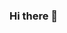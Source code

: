 ### Hi there 👋

<!--
**yours7himanshu/yours7himanshu** is a ✨ _special_ ✨ repository because its `README.md` (this file) appears on your GitHub profile.

Here are some ideas to get you started:

- 🔭 I’m currently working on some creative projects.
- 🌱 I’m currently learning C programming and Java.
- 👯 I’m looking to collaborate on Creative Mind people.
- 🤔 I’m looking for help with someone who can teach me and help me to be more creative and anspire me to become more crrearive in my journey.
- 💬 Ask me about Nothinhg
- 📫 How to reach me: By github
- 😄 Pronouns: ...he/him
- I am currently in first year of a renowed Engineering College of Meeerut.
